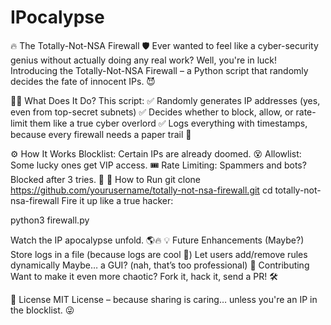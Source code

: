 # IPocalypse
🔥 The Totally-Not-NSA Firewall 🛡️
Ever wanted to feel like a cyber-security genius without actually doing any real work? Well, you're in luck! Introducing the Totally-Not-NSA Firewall – a Python script that randomly decides the fate of innocent IPs. 😈

🕵️‍♂️ What Does It Do?
This script:
✅ Randomly generates IP addresses (yes, even from top-secret subnets)
✅ Decides whether to block, allow, or rate-limit them like a true cyber overlord
✅ Logs everything with timestamps, because every firewall needs a paper trail 📜

⚙️ How It Works
Blocklist: Certain IPs are already doomed. 😵
Allowlist: Some lucky ones get VIP access. 🎟️
Rate Limiting: Spammers and bots? Blocked after 3 tries. 🚫
🚀 How to Run
git clone https://github.com/yourusername/totally-not-nsa-firewall.git
cd totally-not-nsa-firewall
Fire it up like a true hacker:

python3 firewall.py

Watch the IP apocalypse unfold. 🌎🔥
💡 Future Enhancements (Maybe?)
Store logs in a file (because logs are cool 📂)
Let users add/remove rules dynamically
Maybe… a GUI? (nah, that’s too professional)
🤝 Contributing
Want to make it even more chaotic? Fork it, hack it, send a PR! 🛠️

📜 License
MIT License – because sharing is caring… unless you're an IP in the blocklist. 😜
